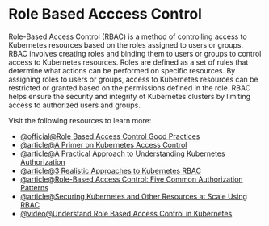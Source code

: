 # Role Based Acccess Control

Role-Based Access Control (RBAC) is a method of controlling access to Kubernetes resources based on the roles assigned to users or groups. RBAC involves creating roles and binding them to users or groups to control access to Kubernetes resources. Roles are defined as a set of rules that determine what actions can be performed on specific resources. By assigning roles to users or groups, access to Kubernetes resources can be restricted or granted based on the permissions defined in the role. RBAC helps ensure the security and integrity of Kubernetes clusters by limiting access to authorized users and groups.

Visit the following resources to learn more:

- [@official@Role Based Access Control Good Practices](https://kubernetes.io/docs/concepts/security/rbac-good-practices/)
- [@article@A Primer on Kubernetes Access Control](https://thenewstack.io/a-primer-on-kubernetes-access-control/)
- [@article@A Practical Approach to Understanding Kubernetes Authorization](https://thenewstack.io/a-practical-approach-to-understanding-kubernetes-authorization/)
- [@article@3 Realistic Approaches to Kubernetes RBAC](https://thenewstack.io/three-realistic-approaches-to-kubernetes-rbac/)
- [@article@Role-Based Access Control: Five Common Authorization Patterns](https://thenewstack.io/role-based-access-control-five-common-authorization-patterns/)
- [@article@Securing Kubernetes and Other Resources at Scale Using RBAC](https://thenewstack.io/securing-kubernetes-and-other-resources-at-scale-using-rbac/)
- [@video@Understand Role Based Access Control in Kubernetes](https://www.youtube.com/watch?v=G3R24JSlGjY)